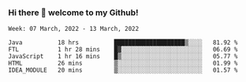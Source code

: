 ### Hi there 👋 welcome to my Github! 

<!--START_SECTION:waka-->
```text
Week: 07 March, 2022 - 13 March, 2022

Java          18 hrs          ████████████████████▒░░░░   81.92 % 
FTL           1 hr 28 mins    █▓░░░░░░░░░░░░░░░░░░░░░░░   06.69 % 
JavaScript    1 hr 16 mins    █▒░░░░░░░░░░░░░░░░░░░░░░░   05.77 % 
HTML          26 mins         ▒░░░░░░░░░░░░░░░░░░░░░░░░   01.99 % 
IDEA_MODULE   20 mins         ▒░░░░░░░░░░░░░░░░░░░░░░░░   01.57 % 
```
<!--END_SECTION:waka-->

